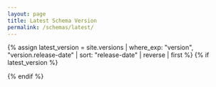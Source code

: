 ```yaml
---
layout: page
title: Latest Schema Version
permalink: /schemas/latest/
---
```

{% assign latest_version = site.versions | where_exp: "version", "version.release-date" | sort: "release-date" | reverse | first %}
{% if latest_version %}
<script>
  window.location.href = "{{ latest_version.url }}";
</script>
{% endif %}